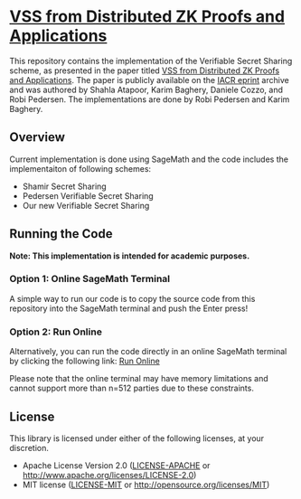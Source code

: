 # [VSS from Distributed ZK Proofs and Applications](https://eprint.iacr.org/2023/992)

This repository contains the implementation of the Verifiable Secret Sharing scheme, as presented in the paper titled [VSS from Distributed ZK Proofs and Applications](https://eprint.iacr.org/2023/992). The paper is publicly available on the [IACR eprint](https://eprint.iacr.org/2023/992) archive and was authored by Shahla Atapoor, Karim Baghery, Daniele Cozzo, and Robi Pedersen. The implementations are done by Robi Pedersen and Karim Baghery.

## Overview
Current implementation is done using SageMath and the code includes the implementaiton of following schemes: 
- Shamir Secret Sharing 
- Pedersen Verifiable Secret Sharing 
- Our new Verifiable Secret Sharing 

## Running the Code
**Note: This implementation is intended for academic purposes.**
### Option 1: Online SageMath Terminal
A simple way to run our code is to copy the source code from this repository into the SageMath terminal and push the Enter press! 

### Option 2: Run Online
Alternatively, you can run the code directly in an online SageMath terminal by clicking the following link:
[Run Online](https://sagecell.sagemath.org/?q=vltjsh)

Please note that the online terminal may have memory limitations and cannot support more than n=512 parties due to these constraints. 

## License

This library is licensed under either of the following licenses, at your discretion.

 * Apache License Version 2.0 ([LICENSE-APACHE](LICENSE-APACHE) or http://www.apache.org/licenses/LICENSE-2.0)
 * MIT license ([LICENSE-MIT](LICENSE-MIT) or http://opensource.org/licenses/MIT)
